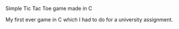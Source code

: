 Simple Tic Tac Toe game made in C

My first ever game in C which I had to do for a university assignment.
